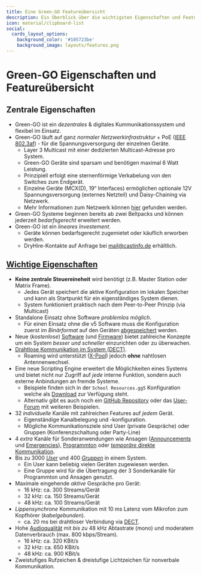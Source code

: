 ```yaml
---
title: Eine Green-GO Featureübersicht
description: Ein Überblick über die wichtigsten Eigenschaften und Features eines digitalen Green-GO Interkom Systems
icon: material/clipboard-list
social:
  cards_layout_options:
    background_color: '#105723be'
    background_image: layouts/features.png
---
```

# Green-GO Eigenschaften und Featureübersicht

## Zentrale Eigenschaften

- Green-GO ist ein _dezentrales_ & digitales Kummunikationssystem und flexibel im Einsatz.
- Green-GO läuft auf ganz _normaler Netzwerkinfrastruktur_ + PoE ([IEEE 802.3af](https://de.wikipedia.org/wiki/Power_over_Ethernet#IEEE-Spezifikationen)) - für die Spannungsversorgung der einzelnen Geräte.
    - Layer 3 Multicast mit einer dedizierten Multicast-Adresse pro System.
    - Green-GO Geräte sind sparsam und benötigen maximal 6 Watt Leistung.
    - Prinzipiell erfolgt eine sternenförmige Verkabelung von den Switches zum Endgerät.
    - Einzelne Geräte (MCX(D), 19“ Interfaces) ermöglichen optionale 12V Spannungsversorgung (externes Netzteil) und Daisy-Chaining via Netzwerk.
    - Mehr Informationen zum Netzwerk können [hier](https://manual.greengoconnect.com/en/guides/network/) gefunden werden.
- Green-GO Systeme beginnen bereits ab zwei Beltpacks und können jederzeit _bedarfsgerecht_ erweitert werden.
- Green-GO ist ein _lineares Investement_.
    - Geräte können bedarfsgerecht zugemietet oder käuflich erworben werden.
    - DryHire-Kontakte auf Anfrage bei mail@castinfo.de erhältlich.

## [Wichtige Eigenschaften](https://manual.greengoconnect.com/en/features/)

- **Keine zentrale Steuereineheit** wird benötigt (z.B. Master Station oder Matrix Frame).
    - Jedes Gerät speichert die aktive Konfiguration im lokalen Speicher und kann als Startpunkt für ein eigenständiges System dienen.
    - System funktioniert praktisch nach dem Peer-to-Peer Prinzip (via Multicast)
- Standalone Einsatz ohne Software _problemlos möglich_.
    - Für einen Einsatz ohne die v5 Software muss die Konfiguration zuerst im _Binärformat_ auf den Geräten [abgespeichert](https://manual.greengoconnect.com/en/getting-started/software/#save-the-configuration-to-the-devices) werden.
- Neue (_kostenlose_) [Software](https://manual.greengoconnect.com/en/release-notes/software/) (und [Firmware](https://manual.greengoconnect.com/en/release-notes/firmware/)) bietet zahlreiche Konzepte um ein System _besser und schneller_ einzurichten oder zu überwachen.
- [Drahtlose Kommunikation im System (DECT)](https://manual.greengoconnect.com/en/guides/wirelessx/).
    - Roaming wird unterstützt ([X-Pool](https://manual.greengoconnect.com/en/guides/wirelessx/#x-pool-pairings)) jedoch **ohne** nahtlosen Antennenwechsel.
- Eine neue Scripting Engine erweitert die Möglichkeiten eines Systems und bietet nicht nur Zugriff auf _jede_ interne Funktion, sondern auch externe Anbindungen an fremde Systeme.
    - Beispiele finden sich in der `School Resources.gg5` Konfiguration welche als [Download](../downloads/index.md) zur Verfügung steht.
    - Alternativ gibt es auch noch ein [GitHub Repository](https://github.com/ELClighting/green-go-scripts) oder das [User-Forum](https://greengoconnect.com/index.php?p=/categories/green-go-scripting) mit weiteren Beispielen.
- 32 _individuelle_ Kanäle mit zahlreichen Features auf _jedem_ Gerät.
    - Eigenständige Kanalbelegung und -konfiguration.
    - Mögliche Kommunikationsziele sind User (private Gespräche) oder Gruppen (Konferenzschaltung oder Party-Line)
- 4 _extra_ Kanäle für Sonderanwendungen wie Ansagen ([Announcements](https://manual.greengoconnect.com/en/glossary/#announcement-channel) und [Emergencies](https://manual.greengoconnect.com/en/glossary/#emergency-channel)), [Programmton](https://manual.greengoconnect.com/en/glossary/#program-audio) oder [_temporäre_ direkte Kommunikation](https://manual.greengoconnect.com/en/glossary/#direct-channel).
- Bis zu 3000 [_User_](https://manual.greengoconnect.com/en/glossary/#user) und 400 [_Gruppen_](https://manual.greengoconnect.com/en/glossary/#group) in einem System.
    - Ein User kann beliebig vielen Geräten zugewiesen werden.
    - Eine Gruppe wird für die Übertragung der 3 Sonderkanäle für Programmton und Ansagen genutzt.
- Maximale eingehende _aktive_ Gespräche pro Gerät:
    - 16 kHz: ca. 300 Streams/Gerät
    - 32 kHz: ca. 150 Streams/Gerät
    - 48 kHz: ca. 100 Streams/Gerät
- _Lippensynchrone_ Kommunikation mit 10 ms Latenz vom Mikrofon zum Kopfhörer (_kabelgebunden_).
    - ca. 20 ms bei drahtloser Verbindung via [DECT](https://manual.greengoconnect.com/en/glossary/#dect).
- Hohe [Audioqualität](https://manual.greengoconnect.com/en/glossary/#audio-quality) mit _bis zu_ 48 kHz Abtastrate (mono) und moderatem Datenverbrauch (max. 800 kbps/Stream).
    - 16 kHz: ca. 320 KBit/s
    - 32 kHz: ca. 650 KBit/s
    - 48 kHz: ca. 900 KBit/s
- Zweistufiges Rufzeichen & dreistufige Lichtzeichen für nonverbale Kommunikation.
